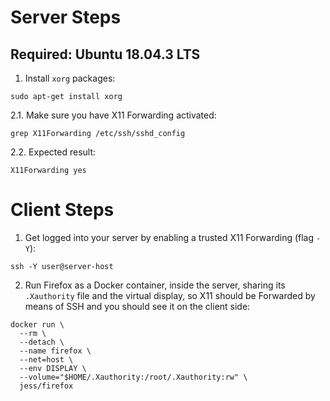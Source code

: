 
# Server Steps

## Required: Ubuntu 18.04.3 LTS

1. Install `xorg` packages:

```
sudo apt-get install xorg
````

2.1. Make sure you have X11 Forwarding activated:

```
grep X11Forwarding /etc/ssh/sshd_config
````

2.2. Expected result:

```
X11Forwarding yes
```

# Client Steps

1. Get logged into your server by enabling a trusted X11 Forwarding (flag `-Y`):

```
ssh -Y user@server-host
````

2. Run Firefox as a Docker container, inside the server, sharing its `.Xauthority` file and the virtual display, so X11 should be Forwarded by means of SSH and you should see it on the client side:

```
docker run \
  --rm \
  --detach \
  --name firefox \
  --net=host \
  --env DISPLAY \
  --volume="$HOME/.Xauthority:/root/.Xauthority:rw" \
  jess/firefox
```
